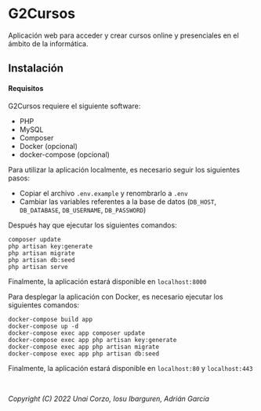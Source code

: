 # G2Cursos

Aplicación web para acceder y crear cursos online y presenciales en el ámbito de la informática.

## Instalación

#### Requisitos
G2Cursos requiere el siguiente software:

- PHP
- MySQL
- Composer
- Docker (opcional)
- docker-compose (opcional)


Para utilizar la aplicación localmente, es necesario seguir los siguientes pasos:

- Copiar el archivo `.env.example` y renombrarlo a `.env`
- Cambiar las variables referentes a la base de datos (`DB_HOST`, `DB_DATABASE`, `DB_USERNAME`, `DB_PASSWORD`)

Después hay que ejecutar los siguientes comandos:

```
composer update
php artisan key:generate
php artisan migrate
php artisan db:seed
php artisan serve
```

Finalmente, la aplicación estará disponible en `localhost:8000`


Para desplegar la aplicación con Docker, es necesario ejecutar los siguientes comandos:

```
docker-compose build app
docker-compose up -d
docker-compose exec app composer update
docker-compose exec app php artisan key:generate
docker-compose exec app php artisan migrate
docker-compose exec app php artisan db:seed
```

Finalmente, la aplicación estará disponible en `localhost:80` y `localhost:443`

<br/>

_Copyright (C) 2022 Unai Corzo, Iosu Ibarguren, Adrián García_
